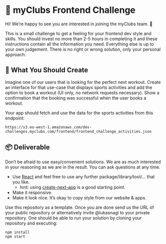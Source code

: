 # 🌟 myClubs Frontend Challenge

Hi! We’re happy to see you are interested in joining the myClubs team. 🙌

This is a small challenge to get a feeling for your frontend dev style and skills. You should invest no more than 2-5 hours in completing it and these instructions contain all the information you need. Everything else is up to your own judgement. There is no right or wrong solution, only your personal approach.

## 🚀 What You Should Create

Imagine one of our users that is looking for the perfect next workout. Create an interface for that use-case that displays sports activities and add the option to book a workout (UI only, no network requests necessary). Show a confirmation that the booking was successful when the user books a workout.

Your app should fetch and use the data for the sports activities from this endpoint:

```
https://s3.eu-west-1.amazonaws.com/dev-challenges.myclubs.com/frontend/frontend_challenge_activities.json
```

## 📦 Deliverable

Don’t be afraid to use easy/convenient solutions. We are as much interested in your reasoning as we are in the result. You can ask questions at any time.

- Use [React](https://reactjs.org/) and feel free to use any further package/library/tool/… that you like.
  - hint: using [create-next-app](https://nextjs.org/docs/api-reference/create-next-app) is a good starting point.
- Make it responsive.
- Make it look nice. It’s okay to copy style from our website & apps.

Use this repository as a template. Once you are done send us the URL of your public repository or alternatively invite @lukasnagl to your private repository.
One should be able to run your solution by cloning your repository and executing:

```
npm install
npm start
```
